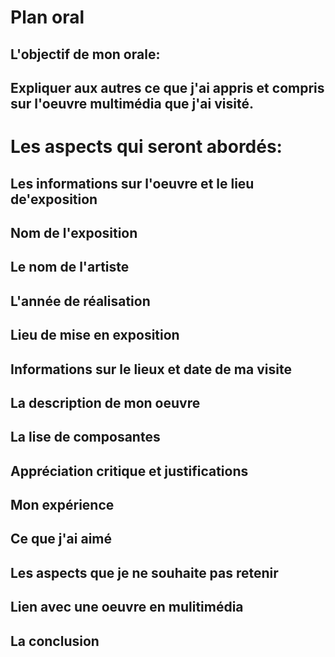 # Plan oral

## L'objectif de mon orale:

## Expliquer aux autres ce que j'ai appris et compris sur l'oeuvre multimédia que j'ai visité.

# Les aspects qui seront abordés: 

## Les informations sur l'oeuvre et le lieu de'exposition

## Nom de l'exposition

## Le nom de l'artiste

## L'année de réalisation

## Lieu de mise en exposition

## Informations sur le lieux et date de ma visite

## La description de mon oeuvre

## La lise de composantes

## Appréciation critique et justifications

## Mon expérience

## Ce que j'ai aimé
 
## Les aspects que je ne souhaite pas retenir
 
## Lien avec une oeuvre en mulitimédia
 
## La conclusion
